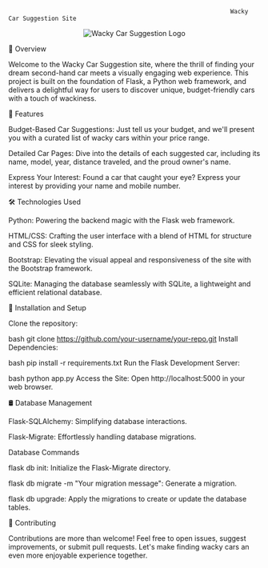                                                                  Wacky Car Suggestion Site

<p align="center">
  <img src="https://example.com/your-logo.png" alt="Wacky Car Suggestion Logo">
</p>

🚗 Overview

Welcome to the Wacky Car Suggestion site, where the thrill of finding your dream second-hand car meets a visually engaging web experience. This project is built on the foundation of Flask, a Python web framework, and delivers a delightful way for users to discover unique, budget-friendly cars with a touch of wackiness.

🌟 Features

Budget-Based Car Suggestions: Just tell us your budget, and we'll present you with a curated list of wacky cars within your price range.

Detailed Car Pages: Dive into the details of each suggested car, including its name, model, year, distance traveled, and the proud owner's name.

Express Your Interest: Found a car that caught your eye? Express your interest by providing your name and mobile number.

🛠️ Technologies Used

Python: Powering the backend magic with the Flask web framework.

HTML/CSS: Crafting the user interface with a blend of HTML for structure and CSS for sleek styling.

Bootstrap: Elevating the visual appeal and responsiveness of the site with the Bootstrap framework.

SQLite: Managing the database seamlessly with SQLite, a lightweight and efficient relational database.

🚀 Installation and Setup

Clone the repository:

bash
git clone https://github.com/your-username/your-repo.git
Install Dependencies:

bash
pip install -r requirements.txt
Run the Flask Development Server:

bash
python app.py
Access the Site:
Open http://localhost:5000 in your web browser.

🛢️ Database Management

Flask-SQLAlchemy: Simplifying database interactions.

Flask-Migrate: Effortlessly handling database migrations.

Database Commands

flask db init: Initialize the Flask-Migrate directory.

flask db migrate -m "Your migration message": Generate a migration.

flask db upgrade: Apply the migrations to create or update the database tables.

🤝 Contributing

Contributions are more than welcome! Feel free to open issues, suggest improvements, or submit pull requests. Let's make finding wacky cars an even more enjoyable experience together.
